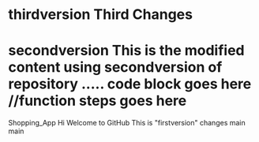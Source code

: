  thirdversion
Third Changes
=======
 secondversion
This is the modified content using secondversion of repository .....
code block goes here
//function steps goes here
=======
Shopping_App
Hi Welcome to GitHub
This is "firstversion" changes
main
main
